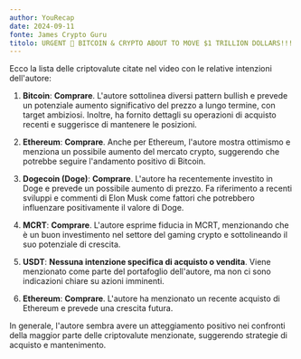 ```yaml
---
author: YouRecap
date: 2024-09-11
fonte: James Crypto Guru
titolo: URGENT 🚨 BITCOIN & CRYPTO ABOUT TO MOVE $1 TRILLION DOLLARS!!!
---
```


Ecco la lista delle criptovalute citate nel video con le relative intenzioni dell'autore:

1. **Bitcoin**: **Comprare**. L'autore sottolinea diversi pattern bullish e prevede un potenziale aumento significativo del prezzo a lungo termine, con target ambiziosi. Inoltre, ha fornito dettagli su operazioni di acquisto recenti e suggerisce di mantenere le posizioni.

2. **Ethereum**: **Comprare**. Anche per Ethereum, l'autore mostra ottimismo e menziona un possibile aumento del mercato crypto, suggerendo che potrebbe seguire l'andamento positivo di Bitcoin.

3. **Dogecoin (Doge)**: **Comprare**. L'autore ha recentemente investito in Doge e prevede un possibile aumento di prezzo. Fa riferimento a recenti sviluppi e commenti di Elon Musk come fattori che potrebbero influenzare positivamente il valore di Doge.

4. **MCRT**: **Comprare**. L'autore esprime fiducia in MCRT, menzionando che è un buon investimento nel settore del gaming crypto e sottolineando il suo potenziale di crescita.

5. **USDT**: **Nessuna intenzione specifica di acquisto o vendita**. Viene menzionato come parte del portafoglio dell'autore, ma non ci sono indicazioni chiare su azioni imminenti.

6. **Ethereum**: **Comprare**. L'autore ha menzionato un recente acquisto di Ethereum e prevede una crescita futura.

In generale, l'autore sembra avere un atteggiamento positivo nei confronti della maggior parte delle criptovalute menzionate, suggerendo strategie di acquisto e mantenimento.
